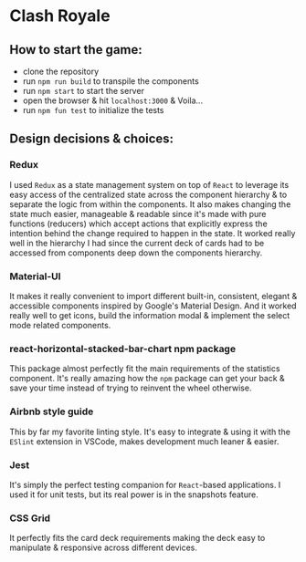 # Clash Royale

## How to start the game:

* clone the repository
* run `npm run build` to transpile the components
* run `npm start` to start the server
* open the browser & hit `localhost:3000` & Voila...
* run `npm fun test` to initialize the tests

## Design decisions & choices:

### Redux

I used `Redux` as a state management system on top of `React` to leverage its easy access of the centralized state across the component hierarchy & to separate the logic from within the components. It also makes changing the state much easier, manageable & readable since it's made with pure functions (reducers) which accept actions that explicitly express the intention behind the change required to happen in the state. It worked really well in the hierarchy I had since the current deck of cards had to be accessed from components deep down the components hierarchy.

### Material-UI

It makes it really convenient to import different built-in, consistent, elegant & accessible components inspired by Google's Material Design. And it worked really well to get icons, build the information modal & implement the select mode related components.

### react-horizontal-stacked-bar-chart npm package

This package almost perfectly fit the main requirements of the statistics component. It's really amazing how the `npm` package can get your back & save your time instead of trying to reinvent the wheel otherwise.

### Airbnb style guide

This by far my favorite linting style. It's easy to integrate & using it with the `ESlint` extension in VSCode, makes development much leaner & easier.

### Jest

It's simply the perfect testing companion for `React`-based applications. I used it for unit tests, but its real power is in the snapshots feature.

### CSS Grid

It perfectly fits the card deck requirements making the deck easy to manipulate & responsive across different devices.
